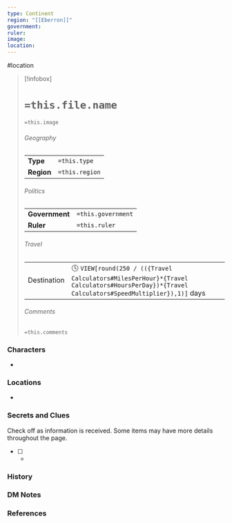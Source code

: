```yaml
---
type: Continent
region: "[[Eberron]]"
government: 
ruler: 
image: 
location:
---
```


 #location

> [!infobox]
> # `=this.file.name`
> `=this.image`
> ###### Geography
> |  |  |
> | ---- | ---- |
> | **Type** | `=this.type` |
> | **Region** | `=this.region` |
> ###### Politics
> |  |  |
> | ---- | ---- |
> | **Government** | `=this.government` |
> | **Ruler** | `=this.ruler` |
> ###### Travel
> |  |  |
> | ---- | ---- |
> | Destination | 🕓 `VIEW[round(250 / (({Travel Calculators#MilesPerHour}*{Travel Calculators#HoursPerDay})*{Travel Calculators#SpeedMultiplier}),1)]` days |
> ###### Comments
> `=this.comments`

### Characters

* 

### Locations

* 

### Secrets and Clues
Check off as information is received. Some items may have more details throughout the page.

 - [ ] -

### History



### DM Notes



### References
